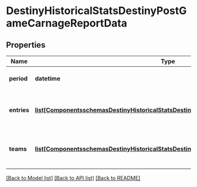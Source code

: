 # DestinyHistoricalStatsDestinyPostGameCarnageReportData

## Properties
Name | Type | Description | Notes
------------ | ------------- | ------------- | -------------
**period** | **datetime** | Date and time for the activity. | [optional] 
**entries** | [**list[ComponentsschemasDestinyHistoricalStatsDestinyPostGameCarnageReportEntry]**](ComponentsschemasDestinyHistoricalStatsDestinyPostGameCarnageReportEntry.md) | Collection of players and their data for this activity. | [optional] 
**teams** | [**list[ComponentsschemasDestinyHistoricalStatsDestinyPostGameCarnageReportTeamEntry]**](ComponentsschemasDestinyHistoricalStatsDestinyPostGameCarnageReportTeamEntry.md) | Collection of stats for the player in this activity. | [optional] 

[[Back to Model list]](../README.md#documentation-for-models) [[Back to API list]](../README.md#documentation-for-api-endpoints) [[Back to README]](../README.md)


